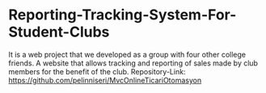 # Reporting-Tracking-System-For-Student-Clubs
It is a web project that we developed as a group with four other college friends. A website that allows tracking and reporting of sales made by club members for the benefit of the club. 
Repository-Link: https://github.com/pelinniseri/MvcOnlineTicariOtomasyon
